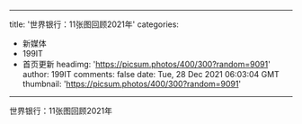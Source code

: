 
---
title: '世界银行：11张图回顾2021年'
categories: 
 - 新媒体
 - 199IT
 - 首页更新
headimg: 'https://picsum.photos/400/300?random=9091'
author: 199IT
comments: false
date: Tue, 28 Dec 2021 06:03:04 GMT
thumbnail: 'https://picsum.photos/400/300?random=9091'
---

<div>   
世界银行：11张图回顾2021年  
</div>
            